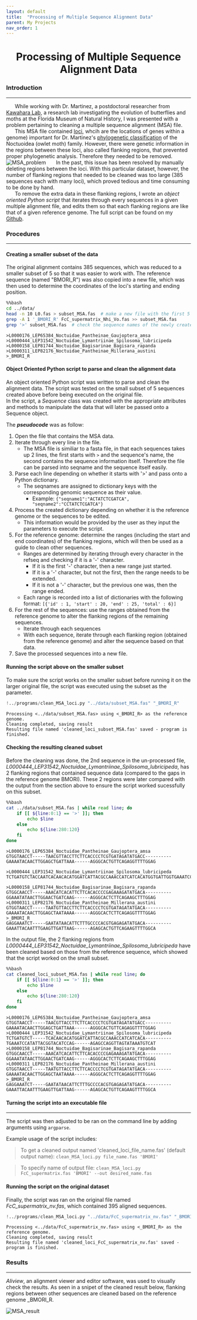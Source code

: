 ```yaml
---
layout: default
title:  "Processing of Multiple Sequence Alignment Data"
parent: My Projects
nav_order: 1
---
```

<h1><center>Processing of Multiple Sequence Alignment Data</center></h1>  

### Introduction
---------------------------------------------------------------
&nbsp;&nbsp;&nbsp;&nbsp;&nbsp;&nbsp;While working with Dr. Martinez, a postdoctoral researcher from <a href="https://www.floridamuseum.ufl.edu/kawahara-lab/" target="_blank">Kawahara Lab</a>, a research lab investigating the evolution of butterflies and moths at the Florida Museum of Natural History, I was presented with a problem pertaining to cleaning a multiple sequence alignment (MSA) file.   
&nbsp;&nbsp;&nbsp;&nbsp;&nbsp;&nbsp;This MSA file contained <a href="https://www.genome.gov/genetics-glossary/Locus" target="_blank">loci</a>, whcih are the locations of genes within a genome) important for Dr. Martinez's <a href="https://bio.libretexts.org/Bookshelves/Introductory_and_General_Biology/Book%3A_Introductory_Biology_(CK-12)/05%3A_Evolution/5.12%3A_Phylogenetic_Classification" target="_blank">phylogenetic classification</a> of the Noctuoidea (owlet moth) family. However, there were genetic information in the regions between these loci, also called flanking regions, that prevented proper phylogenetic analysis. Therefore they needed to be removed.   
![MSA_problem](/assets/img/process_MSA_problem.png)
&nbsp;&nbsp;&nbsp;&nbsp;&nbsp;&nbsp;In the past, this issue has been resolved by manually deleting regions between the loci. With this particular dataset, however, the number of flanking regions that needed to be cleaned was too large (385 sequences each with many loci), which proved tedious and time consuming to be done by hand.  
&nbsp;&nbsp;&nbsp;&nbsp;&nbsp;&nbsp;To remove the extra data in these flanking regions, I wrote an *object oriented Python script* that iterates through every sequences in a given multiple alignment file, and edits them so that each flanking regions are like that of a given reference genome. The full script can be found on my <a href="https://github.com/nhwivo/clean-MSA-loci/blob/main/clean_MSA_loci.py" target="_blank">Github</a>.

### Procedures
---------------------------------------------------------------
#### Creating a smaller subset of the data
The original alignment contains 385 sequences, which was reduced to a smaller subset of 5 so that it was easier to work with. The reference sequence (named "BMORI_R") was also copied into a new file, which was then used to determine the coordinates of the loci's starting and ending position.


```bash
%%bash
cd ../data/
head -n 10 L0.fas > subset_MSA.fas  # make a new file with the first 5 sequences 
grep -A 1 '_BMORI_R' FcC_supermatrix_Nhi_Vo.fas >> subset_MSA.fas
grep '>' subset_MSA.fas  # check the sequence names of the newly created file 
```

    >L0000176_LEP65384_Noctuidae_Pantheinae_Gaujoptera_amsa
    >L0000444_LEP31542_Noctuidae_Lymantriinae_Spilosoma_lubricipeda
    >L0000158_LEP81744_Noctuidae_Bagisarinae_Bagisara_rapanda
    >L0000311_LEP82176_Noctuidae_Pantheinae_Millerana_austini
    >_BMORI_R


#### Object Oriented Python script to parse and clean the alignment data  
An object oriented Python script was written to parse and clean the alignment data. The script was tested on the small subset of 5 sequences created above before being executed on the original file.   
In the script, a *Sequence* class was created with the appropriate attributes and methods to manipulate the data that will later be passed onto a Sequence object.  

The ***pseudocode*** was as follow:
1. Open the file that contains the MSA data.
2. Iterate through every line in the file.
    - The MSA file is similiar to a fasta file, in that each sequences takes up 2 lines, the first starts with `>` and the sequence's name, the second contains the sequence information itself. Therefore the file can be parsed into seqname and the sequence itself easily. 
3. Parse each line depending on whether it starts with '>' and pass onto a Python dictionary. 
    - The seqnames are assigned to dictionary keys with the corresponding genomic sequence as their value.
        - Example: `{"seqname1":"ACTATCTCGATCA", "seqname2":"CCTATCTCGATCA"}`
4. Process the created dictionary depending on whether it is the reference genome or the sequences to be edited. 
    - This information would be provided by the user as they input the parameters to execute the script. 
5. For the reference genome: determine the ranges (including the start and end coordinates) of the flanking regions, which will then be used as a guide to clean other sequences.
    - Ranges are determined by iterating through every character in the refseq and checking if it is a '-' character. 
        - If it is the first '-' character, then a new range just started.
        - If it is a '-' character, but not the first, then the range needs to be extended.
        - If it is not a '-' character, but the previous one was, then the range ended. 
    - Each range is recorded into a list of dictionaries with the following format: `[{'id' : 1, 'start' : 20, 'end' : 25, 'total' : 6}]`
6. For the rest of the sequences: use the ranges obtained from the reference genome to alter the flanking regions of the remaining sequences. 
    - Iterate through each sequences 
    - With each sequence, iterate through each flanking region (obtained from the reference genome) and alter the sequence based on that data. 
7. Save the processed sequences into a new file. 

#### Running the script above on the smaller subset
To make sure the script works on the smaller subset before running it on the larger original file, the script was executed using the subset as the parameter. 


```python
!../programs/clean_MSA_loci.py "../data/subset_MSA.fas" "_BMORI_R"
```

    Processing <../data/subset_MSA.fas> using <_BMORI_R> as the reference genome.
    Cleaning completed, saving result
    Resulting file named 'cleaned_loci_subset_MSA.fas' saved - program is finished.


#### Checking the resulting cleaned subset
Before the cleaning was done, the 2nd sequence in the un-processed file, *L0000444_LEP31542_Noctuidae_Lymantriinae_Spilosoma_lubricipeda*, has 2 flanking regions that contained sequence data (compared to the gaps in the reference genome BMORI). These 2 regions were later compared with the output from the section above to ensure the script worked sucessfully on this subset.


```bash
%%bash
cat ../data/subset_MSA.fas | while read line; do
    if [[ ${line:0:1} == '>' ]]; then
        echo $line
    else
        echo ${line:280:120}
    fi
done
```

    >L0000176_LEP65384_Noctuidae_Pantheinae_Gaujoptera_amsa
    GTGGTAACCT-----TAACGTTACCTTCTTCACCCCTCGTGATAGATATGACC----------GAAAATACAACTTGGAGCTGATTAAA------AGGGCACTGTTCAGAGGTTTTGGAG
    
    >L0000444_LEP31542_Noctuidae_Lymantriinae_Spilosoma_lubricipeda
    TCTGATGTCTACCAATCACAACACATGGATCATTACGCCAAACCATCATCACATGGTGATTGGTGAAATCCATATTACGGTACATCCAGTCTTCGAGAGCCAGGTTAGTATAAATGTCAT
    
    >L0000158_LEP81744_Noctuidae_Bagisarinae_Bagisara_rapanda
    GTGGCAACCT-----AAACATCACATTCTTCACACCCCGAGAAAGATATGACA----------GGAAATATAACTTGGAACTGATCAAG------AGGGCACTCTTCAGAAGCTTTGGAG
    >L0000311_LEP82176_Noctuidae_Pantheinae_Millerana_austini
    GTGGTAACCT-----TAATGTTACCTTCTTCACCCCTCGTGATAGATATGACA----------GAAAATACAACTTGGAGCTAATAAAA------AGGGCACTCTTCAGAGGTTTTGGAG
    >_BMORI_R
    GAGGAAATCT-----GAATATAACATTCTTTGCCCCACGTGAGAGATATGACA----------GAAATTACAATTTGAAGTTGATTAAG------AGAGCACTGTTCAGAAGTTTTGGCA


In the output file, the 2 flanking regions from *L0000444_LEP31542_Noctuidae_Lymantriinae_Spilosoma_lubricipeda* have been cleaned based on those from the reference sequence, which showed that the script worked on the small subset. 


```bash
%%bash
cat cleaned_loci_subset_MSA.fas | while read line; do
    if [[ ${line:0:1} == '>' ]]; then
        echo $line
    else
        echo ${line:280:120}
    fi
done
```

    >L0000176_LEP65384_Noctuidae_Pantheinae_Gaujoptera_amsa
    GTGGTAACCT-----TAACGTTACCTTCTTCACCCCTCGTGATAGATATGACC----------GAAAATACAACTTGGAGCTGATTAAA------AGGGCACTGTTCAGAGGTTTTGGAG
    >L0000444_LEP31542_Noctuidae_Lymantriinae_Spilosoma_lubricipeda
    TCTGATGTCT-----TCACAACACATGGATCATTACGCCAAACCATCATCACA----------TGAAATCCATATTACGGTACATCCAG------AGAGCCAGGTTAGTATAAATGTCAT
    >L0000158_LEP81744_Noctuidae_Bagisarinae_Bagisara_rapanda
    GTGGCAACCT-----AAACATCACATTCTTCACACCCCGAGAAAGATATGACA----------GGAAATATAACTTGGAACTGATCAAG------AGGGCACTCTTCAGAAGCTTTGGAG
    >L0000311_LEP82176_Noctuidae_Pantheinae_Millerana_austini
    GTGGTAACCT-----TAATGTTACCTTCTTCACCCCTCGTGATAGATATGACA----------GAAAATACAACTTGGAGCTAATAAAA------AGGGCACTCTTCAGAGGTTTTGGAG
    >_BMORI_R
    GAGGAAATCT-----GAATATAACATTCTTTGCCCCACGTGAGAGATATGACA----------GAAATTACAATTTGAAGTTGATTAAG------AGAGCACTGTTCAGAAGTTTTGGCA


#### Turning the script into an executable file
---------------------------------------------------------------
The script was then adjusted to be ran on the command line by adding arguments using `argparse`.    

Example usage of the script includes: 
> To get a cleaned output named 'cleaned_loci_file_name.fas' (default output name):
    `clean_MSA_loci.py file_name.fas 'BMORI'`  

> To specify name of output file:
    `clean_MSA_loci.py FcC_supermatrix.fas 'BMORI' --out desired_name.fas`

#### Running the script on the original dataset
Finally, the script was ran on the original file named *FcC_supermatrix_nv.fas*, which contained 395 aligned sequences. 


```python
!../programs/clean_MSA_loci.py "../data/FcC_supermatrix_nv.fas" "_BMORI_R"
```

    Processing <../data/FcC_supermatrix_nv.fas> using <_BMORI_R> as the reference genome.
    Cleaning completed, saving result
    Resulting file named 'cleaned_loci_FcC_supermatrix_nv.fas' saved - program is finished.


### Results
---------------------------------------------------------------
*Aliview*, an alignment viewer and editor software, was used to visually check the results. 
As seen in a snipet of the cleaned result below, flanking regions between other sequences are cleaned based on the reference genome _BMORI_R.

![MSA_result](/assets/img/process_MSA_result.png)
